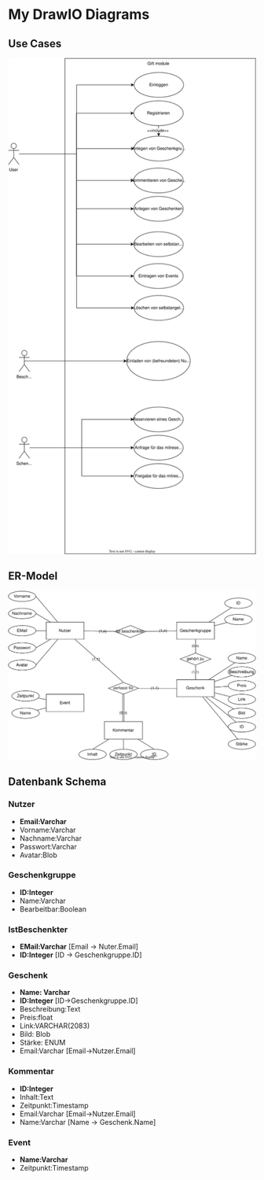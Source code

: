 # My DrawIO Diagrams
## Use Cases
![An UML Use Case Diagram of the Use Cases](svg_files/gifts_usecase.svg)
## ER-Model   
![An ER-Model of the Database](svg_files/gifts_er_model.svg) 
## Datenbank Schema
### Nutzer
- __Email:Varchar__
- Vorname:Varchar
- Nachname:Varchar
- Passwort:Varchar
- Avatar:Blob

### Geschenkgruppe
- __ID:Integer__
- Name:Varchar
- Bearbeitbar:Boolean

### IstBeschenkter
- __EMail:Varchar__ [Email -> Nuter.Email]
- __ID:Integer__ [ID -> Geschenkgruppe.ID]

### Geschenk
- __Name: Varchar__
- __ID:Integer__ [ID->Geschenkgruppe.ID]
- Beschreibung:Text
- Preis:float
- Link:VARCHAR(2083)
- Bild: Blob
- Stärke: ENUM
- Email:Varchar [Email->Nutzer.Email]

### Kommentar
- __ID:Integer__
- Inhalt:Text
- Zeitpunkt:Timestamp
- Email:Varchar [Email->Nutzer.Email]
- Name:Varchar [Name -> Geschenk.Name]

### Event
- __Name:Varchar__
- Zeitpunkt:Timestamp